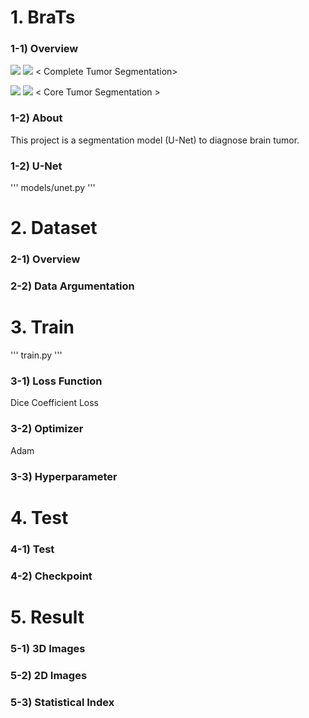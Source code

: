 # 1. BraTs

### 1-1) Overview
![](https://i.imgur.com/emAFrL1.gif)  ![](https://i.imgur.com/dGrmh2x.gif)
< Complete Tumor Segmentation> 

![](https://i.imgur.com/n0WAMwh.gif)  ![](https://i.imgur.com/dGrmh2x.gif)
< Core Tumor Segmentation >

### 1-2) About
This project is a segmentation model (U-Net) to diagnose brain tumor. 

### 1-2) U-Net
'''
models/unet.py
'''
![]()


# 2. Dataset

### 2-1) Overview

### 2-2) Data Argumentation

# 3. Train
'''
train.py
'''

### 3-1) Loss Function
Dice Coefficient Loss

### 3-2) Optimizer
Adam 

### 3-3) Hyperparameter

# 4. Test
### 4-1) Test

### 4-2) Checkpoint


# 5. Result
### 5-1) 3D Images
### 5-2) 2D Images
### 5-3) Statistical Index
